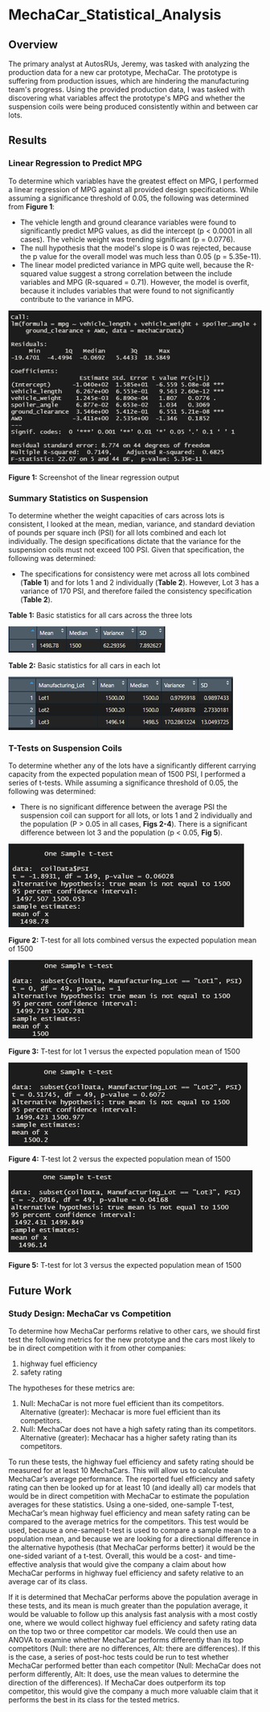 # MechaCar_Statistical_Analysis

## Overview
The primary analyst at AutosRUs, Jeremy, was tasked with analyzing the production data for a new car prototype, MechaCar.  The prototype is suffering from production issues, which are hindering the manufacturing team's progress.  Using the provided production data, I was tasked with discovering what variables affect the prototype's MPG and whether the suspension coils were being produced consistently within and between car lots.

## Results

### Linear Regression to Predict MPG
To determine which variables have the greatest effect on MPG, I performed a linear regression of MPG against all provided design specifications.  While assuming a significance threshold of 0.05, the following was determined from **Figure 1**:
-	The vehicle length and ground clearance variables were found to significantly predict MPG values, as did the intercept (p < 0.0001 in all cases).  The vehicle weight was trending significant (p = 0.0776).
-	The null hypothesis that the model's slope is 0 was rejected, because the p value for the overall model was much less than 0.05 (p = 5.35e-11).
-	The linear model predicted variance in MPG quite well, because the R-squared value suggest a strong correlation between the include variables and MPG (R-squared = 0.71).  However, the model is overfit, because it includes variables that were found to not significantly contribute to the variance in MPG.

![linear-regression-output](resources/mpg_linear_model.png)

**Figure 1:** Screenshot of the linear regression output

### Summary Statistics on Suspension
To determine whether the weight capacities of cars across lots is consistent, I looked at the mean, median, variance, and standard deviation of pounds per square inch (PSI) for all lots combined and each lot individually.  The design specifications dictate that the variance for the suspension coils must not exceed 100 PSI.  Given that specification, the following was determined:
-	The specifications for consistency were met across all lots combined (**Table 1**) and for lots 1 and 2 individually (**Table 2**).  However, Lot 3 has a variance of 170 PSI, and therefore failed the consistency specification (**Table 2**).

**Table 1:** Basic statistics for all cars across the three lots

![total-stats-output](resources/total_summary.png)

**Table 2:** Basic statistics for all cars in each lot

![by-lot-stats-output](resources/lot_summary.png)

### T-Tests on Suspension Coils
To determine whether any of the lots have a significantly different carrying capacity from the expected population mean of 1500 PSI, I performed a series of t-tests.  While assuming a significance threshold of 0.05, the following was determined:
-	There is no significant difference between the average PSI the suspension coil can support for all lots, or lots 1 and 2 individually and the population (P > 0.05 in all cases, **Figs 2-4**).  There is a significant difference between lot 3 and the population (p < 0.05, **Fig 5**).

![total-ttest](resources/total_ttest.png)

**Figure 2:** T-test for all lots combined versus the expected population mean of 1500

![lot1-ttest](resources/lot1_ttest.png)

**Figure 3:** T-test for lot 1 versus the expected population mean of 1500

![lot2-ttest](resources/lot2_ttest.png)

**Figure 4:** T-test lot 2 versus the expected population mean of 1500

![lot3-ttest](resources/lot3_ttest.png)

**Figure 5:** T-test for lot 3 versus the expected population mean of 1500


## Future Work
### Study Design: MechaCar vs Competition
To determine how MechaCar performs relative to other cars, we should first test the following metrics for the new prototype and the cars most likely to be in direct competition with it from other companies:

1)	highway fuel efficiency
2)	safety rating

The hypotheses for these metrics are:
1)	Null: MechaCar is not more fuel efficient than its competitors.  Alternative (greater): Mechacar is more fuel efficient than its competitors.
2)	Null: MechaCar does not have a high safety rating than its competitors.  Alternative (greater): Mechacar has a higher safety rating than its competitors.

To run these tests, the highway fuel efficiency and safety rating should be measured for at least 10 MechaCars.  This will allow us to calculate MechaCar’s average performance.  The reported fuel efficiency and safety rating can then be looked up for at least 10 (and ideally all) car models that would be in direct competition with MechaCar to estimate the population averages for these statistics.  Using a one-sided, one-sample T-test, MechaCar’s mean highway fuel efficiency and mean safety rating can be compared to the average metrics for the competitors.  This test would be used, because a one-samepl t-test is used to compare a sample mean to a population mean, and because we are looking for a directional difference in the alternative hypothesis (that MechaCar performs better) it would be the one-sided variant of a t-test.  Overall, this would be a cost- and time-effective analysis that would give the company a claim about how MechaCar performs in highway fuel efficiency and safety relative to an average car of its class.

If it is determined that MechaCar performs above the population average in these tests, and its mean is much greater than the population average, it would be valuable to follow up this analysis fast analysis with a most costly one, where we would collect highway fuel efficiency and safety rating data on the top two or three competitor car models.  We could then use an ANOVA to examine whether MechaCar performs differently than its top competitors (Null: there are no differences, Alt: there are differences).   If this is the case, a series of post-hoc tests could be run to test whether MechaCar performed better than each competitor (Null: MechaCar does not perform differently, Alt: It does, use the mean values to determine the direction of the differences).  If MechaCar does outperform its top competitor, this would give the company a much more valuable claim that it performs the best in its class for the tested metrics.

